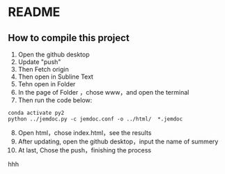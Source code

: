 # README

## How to compile this project

1. Open the github desktop
2. Update "push"
3. Then Fetch origin
4. Then open in Subline Text
5. Tehn open in Folder
6. In the page of Folder ，chose www，and open the terminal
7. Then run the code below:
  ```
  conda activate py2
  python ../jemdoc.py -c jemdoc.conf -o ../html/  *.jemdoc
  ```
8. Open html，chose index.html，see the results
9. After updating, open the github desktop，input the name of summery
10. At last, Chose the push，finishing the process

hhh
